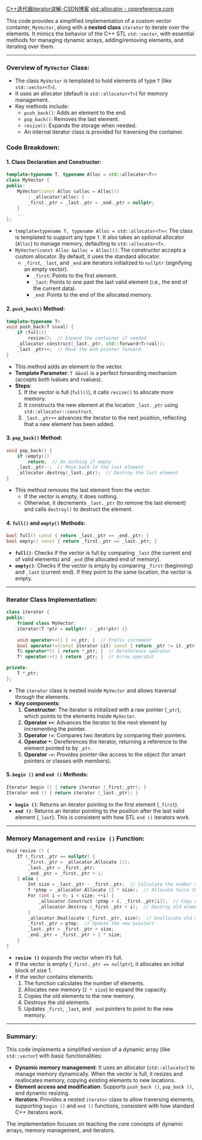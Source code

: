 [C++迭代器iterator详解-CSDN博客](https://blog.csdn.net/QIANGWEIYUAN/article/details/89184546)
[std::allocator - cppreference.com](https://en.cppreference.com/w/cpp/memory/allocator)

This code provides a simplified implementation of a custom vector container, `MyVector`, along with a **nested class** `iterator` to iterate over the elements. It mimics the behavior of the C++ STL `std::vector`, with essential methods for managing dynamic arrays, adding/removing elements, and iterating over them.


---

### **Overview of `MyVector` Class:**
- The class `MyVector` is templated to hold elements of type `T` (like `std::vector<T>`).
- It uses an allocator (default is `std::allocator<T>`) for memory management.
- Key methods include:
  - `push_back()`: Adds an element to the end.
  - `pop_back()`: Removes the last element.
  - `resize()`: Expands the storage when needed.
  - An internal iterator class is provided for traversing the container.
  
### **Code Breakdown:**

#### 1. **Class Declaration and Constructor**:
```cpp
template<typename T, typename Alloc = std::allocator<T>>
class MyVector {
public:
    MyVector(const Alloc &alloc = Alloc())
        : _allocator(alloc) {
        _first._ptr = _last._ptr = _end._ptr = nullptr;
    }
    ...
};
```

- `template<typename T, typename Alloc = std::allocator<T>>`: The class is templated to support any type `T`. It also takes an optional allocator (`Alloc`) to manage memory, defaulting to `std::allocator<T>`.
- `MyVector(const Alloc &alloc = Alloc())`: The constructor accepts a custom allocator. By default, it uses the standard allocator.
  - `_first`, `_last`, and `_end` are iterators initialized to `nullptr` (signifying an empty vector).
    - `_first`: Points to the first element.
    - `_last`: Points to one past the last valid element (i.e., the end of the current data).
    - `_end`: Points to the end of the allocated memory.

#### 2. **`push_back()` Method**:
```cpp
template<typename T>
void push_back(T &&val) {
    if (full())
        resize();  // Expand the container if needed
    _allocator.construct(_last._ptr, std::forward<T>(val));
    _last._ptr++;  // Move the end pointer forward
}
```
- This method adds an element to the vector.
- **Template Parameter**: `T &&val` is a perfect forwarding mechanism (accepts both lvalues and rvalues).
- **Steps**:
  1. If the vector is full (`full()`), it calls `resize()` to allocate more memory.
  2. It constructs the new element at the location `_last._ptr` using `std::allocator::construct`.
  3. `_last._ptr++` advances the iterator to the next position, reflecting that a new element has been added.

#### 3. **`pop_back()` Method**:
```cpp
void pop_back() {
    if (empty())
        return;  // Do nothing if empty
    _last._ptr--;  // Move back to the last element
    _allocator.destroy(_last._ptr);  // Destroy the last element
}
```
- This method removes the last element from the vector.
  - If the vector is empty, it does nothing.
  - Otherwise, it decrements `_last._ptr` (to remove the last element) and calls `destroy()` to destruct the element.

#### 4. **`full()` and `empty()` Methods**:
```cpp
bool full() const { return _last._ptr == _end._ptr; }
bool empty() const { return _first._ptr == _last._ptr; }
```
- **`full()`**: Checks if the vector is full by comparing `_last` (the current end of valid elements) and `_end` (the allocated end of memory).
- **`empty()`**: Checks if the vector is empty by comparing `_first` (beginning) and `_last` (current end). If they point to the same location, the vector is empty.

---

### **Iterator Class Implementation**:
```cpp
class iterator {
public:
    friend class MyVector;
    iterator(T *ptr = nullptr) : _ptr(ptr) {}
    
    void operator++() { ++_ptr; }  // Prefix increment
    bool operator!=(const iterator &it) const { return _ptr != it._ptr; }
    T& operator*() { return *_ptr; }  // Dereference operator
    T* operator->() { return _ptr; }  // Arrow operator

private:
    T *_ptr;
};
```
- The `iterator` class is nested inside `MyVector` and allows traversal through the elements.
- **Key components**:
  1. **Constructor**: The iterator is initialized with a raw pointer (`_ptr`), which points to the elements inside `MyVector`.
  2. **Operator `++`**: Advances the iterator to the next element by incrementing the pointer.
  3. **Operator `!=`**: Compares two iterators by comparing their pointers.
  4. **Operator `*`**: Dereferences the iterator, returning a reference to the element pointed to by `_ptr`.
  5. **Operator `->`**: Provides pointer-like access to the object (for smart pointers or classes with members).

#### 5. **`begin ()` and `end ()` Methods**:
```cpp
Iterator begin () { return iterator (_first._ptr); }
Iterator end () { return iterator (_last._ptr); }
```
- **`begin ()`**: Returns an iterator pointing to the first element (`_first`).
- **`end ()`**: Returns an iterator pointing to the position after the last valid element (`_last`). This is consistent with how STL `end ()` iterators work.

---

### **Memory Management and `resize ()` Function**:
```cpp
Void resize () {
    If (_first._ptr == nullptr) {
        _first._ptr = _allocator.Allocate (1);
        _last._ptr = _first._ptr;
        _end._ptr = _first._ptr + 1;
    } else {
        Int size = _last._ptr - _first._ptr;  // Calculate the number of valid elements
        T *ptmp = _allocator.Allocate (2 * size);  // Allocate twice the size
        For (int i = 0; i < size; ++i) {
            _allocator.Construct (ptmp + i, _first._ptr[i]);  // Copy elements to new memory
            _allocator.Destroy (_first._ptr + i);  // Destroy old elements
        }
        _allocator.Deallocate (_first._ptr, size);  // Deallocate old memory
        _first._ptr = ptmp;  // Update the new pointers
        _last._ptr = _first._ptr + size;
        _end._ptr = _first._ptr + 2 * size;
    }
}
```
- **`resize ()`** expands the vector when it’s full.
- If the vector is empty (`_first._ptr == nullptr`), it allocates an initial block of size 1.
- If the vector contains elements:
  1. The function calculates the number of elements.
  2. Allocates new memory (`2 * size`) to expand the capacity.
  3. Copies the old elements to the new memory.
  4. Destroys the old elements.
  5. Updates `_first`, `_last`, and `_end` pointers to point to the new memory.

---

### **Summary**:
This code implements a simplified version of a dynamic array (like `std::vector`) with basic functionalities:
- **Dynamic memory management**: It uses an allocator (`std::allocator`) to manage memory dynamically. When the vector is full, it resizes and reallocates memory, copying existing elements to new locations.
- **Element access and modification**: Supports `push_back ()`, `pop_back ()`, and dynamic resizing.
- **Iterators**: Provides a nested `iterator` class to allow traversing elements, supporting `begin ()` and `end ()` functions, consistent with how standard C++ iterators work.

The implementation focuses on teaching the core concepts of dynamic arrays, memory management, and iterators.